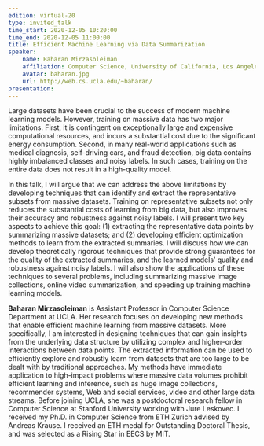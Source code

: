 ```yaml
---
edition: virtual-20
type: invited_talk
time_start: 2020-12-05 10:20:00
time_end: 2020-12-05 11:00:00
title: Efficient Machine Learning via Data Summarization
speaker:
    name: Baharan Mirzasoleiman 
    affiliation: Computer Science, University of California, Los Angeles
    avatar: baharan.jpg
    url: http://web.cs.ucla.edu/~baharan/
presentation: 
---
```

Large datasets have been crucial to the success of modern machine learning models. However, training on massive data has two major limitations. First, it is contingent on exceptionally large and expensive computational resources, and incurs a substantial cost due to the significant energy consumption. Second, in many real-world applications such as medical diagnosis, self-driving cars, and fraud detection, big data contains highly imbalanced classes and noisy labels. In such cases, training on the entire data does not result in a high-quality model.  

In this talk, I will argue that we can address the above limitations by developing techniques that can identify and extract the representative subsets from massive datasets. Training on representative subsets not only reduces the substantial costs of learning from big data, but also improves their accuracy and robustness against noisy labels. I will present two key aspects to achieve this goal: (1) extracting the representative data points by summarizing massive datasets; and (2) developing efficient optimization methods to learn from the extracted summaries. I will discuss how we can develop theoretically rigorous techniques that provide strong guarantees for the quality of the extracted summaries, and the learned models’ quality and robustness against noisy labels. I will also show the applications of these techniques to several problems, including summarizing massive image collections, online video summarization, and speeding up training machine learning models.

**Baharan Mirzasoleiman** is Assistant Professor in Computer Science Department at UCLA. Her research focuses on developing new methods that enable efficient machine learning from massive datasets. More specifically, I am interested in designing techniques that can gain insights from the underlying data structure by utilizing complex and higher-order interactions between data points. The extracted information can be used to efficiently explore and robustly learn from datasets that are too large to be dealt with by traditional approaches. My methods have immediate application to high-impact problems where massive data volumes prohibit efficient learning and inference, such as huge image collections, recommender systems, Web and social services, video and other large data streams. Before joining UCLA, she was a postdoctoral research fellow in Computer Science at Stanford University working with Jure Leskovec. I received my Ph.D. in Computer Science from ETH Zurich advised by Andreas Krause. I received an ETH medal for Outstanding Doctoral Thesis, and was selected as a Rising Star in EECS by MIT. 
